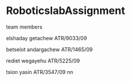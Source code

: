 # RoboticslabAssignment
team members

elshaday getachew ATR/9033/09

betselot andargachew ATR/1465/09

rediet wegayehu ATR/5225/09

tsion yasin ATR/3547/09
nn
